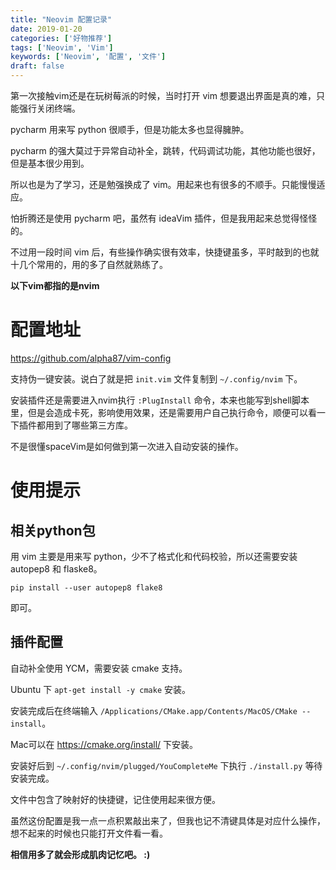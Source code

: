 ```yaml
---
title: "Neovim 配置记录"
date: 2019-01-20
categories: ['好物推荐']
tags: ['Neovim', 'Vim']
keywords: ['Neovim', '配置', '文件']
draft: false
---
```


第一次接触vim还是在玩树莓派的时候，当时打开 vim 想要退出界面是真的难，只能强行关闭终端。

pycharm 用来写 python 很顺手，但是功能太多也显得臃肿。

pycharm 的强大莫过于异常自动补全，跳转，代码调试功能，其他功能也很好，但是基本很少用到。

所以也是为了学习，还是勉强换成了 vim。用起来也有很多的不顺手。只能慢慢适应。

<!--more-->

怕折腾还是使用 pycharm 吧，虽然有 ideaVim 插件，但是我用起来总觉得怪怪的。

不过用一段时间 vim 后，有些操作确实很有效率，快捷键虽多，平时敲到的也就十几个常用的，用的多了自然就熟练了。

**以下vim都指的是nvim**

# 配置地址

https://github.com/alpha87/vim-config

支持伪一键安装。说白了就是把 `init.vim` 文件复制到 `~/.config/nvim` 下。

安装插件还是需要进入nvim执行 `:PlugInstall` 命令，本来也能写到shell脚本里，但是会造成卡死，影响使用效果，还是需要用户自己执行命令，顺便可以看一下插件都用到了哪些第三方库。

不是很懂spaceVim是如何做到第一次进入自动安装的操作。

# 使用提示

## 相关python包

用 vim 主要是用来写 python，少不了格式化和代码校验，所以还需要安装 autopep8 和 flaske8。

`pip install --user autopep8 flake8`

即可。

## 插件配置

自动补全使用 YCM，需要安装 cmake 支持。

Ubuntu 下 `apt-get install -y cmake` 安装。

安装完成后在终端输入 `/Applications/CMake.app/Contents/MacOS/CMake --install`。

Mac可以在 https://cmake.org/install/ 下安装。

安装好后到 `~/.config/nvim/plugged/YouCompleteMe` 下执行 `./install.py` 等待安装完成。

文件中包含了映射好的快捷键，记住使用起来很方便。

虽然这份配置是我一点一点积累敲出来了，但我也记不清键具体是对应什么操作，想不起来的时候也只能打开文件看一看。

**相信用多了就会形成肌肉记忆吧。 :)**